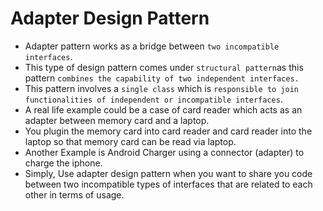 # Adapter Design Pattern

- Adapter pattern works as a bridge between `two incompatible interfaces`.
- This type of design pattern comes under `structural pattern`as this pattern `combines the capability of two independent interfaces.`
- This pattern involves a `single class` which is `responsible to join functionalities of independent or incompatible interfaces`.
- A real life example could be a case of card reader which acts as an adapter between memory card and a laptop.
- You plugin the memory card into card reader and card reader into the laptop so that memory card can be read via laptop.
- Another Example is Android Charger using a connector (adapter) to charge the iphone.
- Simply, Use adapter design pattern when you want to share you code between two incompatible types of interfaces that are related to each other in terms of usage.
